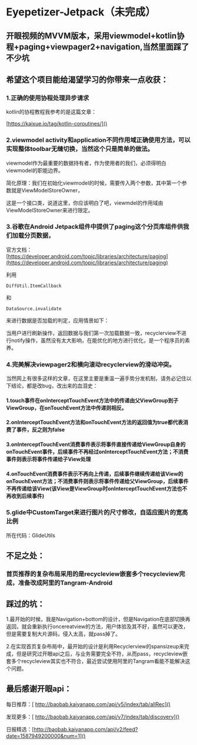 # Eyepetizer-Jetpack（未完成）

## 开眼视频的MVVM版本，采用viewmodel+kotlin协程+paging+viewpager2+navigation,当然里面踩了不少坑

## 希望这个项目能给渴望学习的你带来一点收获：

### 1.正确的使用协程处理异步请求 

kotlin的协程教程我参考的是这篇文章：

[https://kaixue.io/tag/kotlin-coroutines/]()

### 2.viewmodel activity和application不同作用域正确使用方法，可以实现整体toolbar无缝切换，当然这个只是简单的做法。

viewmodel作为最重要的数据持有者，作为使用者的我们，必须得明白viewmodel的职能边界。

简化原理：我们在初始化viewmodel的时候，需要传入两个参数，其中第一个参数就是ViewModelStoreOwner，

这是一个接口类，说道这里，你应该明白了吧，viewmdel的作用域由ViewModelStoreOwner来进行限定。

### 3.谷歌在Android Jetpack组件中提供了paging这个分页库组件供我们加载分页数据，

官方文档：[https://developer.android.com/topic/libraries/architecture/paging](https://developer.android.com/topic/libraries/architecture/paging)

利用

```
DiffUtil.ItemCallback
```

和

```
DataSource.invalidate
```

来进行数据是否加载的判定，应用情景如下：

当用户进行刷新操作，返回数据与我们第一次加载数据一致，recyclerview不进行notify操作，虽然没有太大影响，在能优化的地方进行优化，是一个程序员的素养。

### 4.完美解决viewpager2和横向滚动recyclerview的滑动冲突。

当然网上有很多这样的文章，在这里主要是重温一遍手势分发机制，请务必记住以下结论，都是改bug，改出来的血泪史：

#### 1.touch事件在onInterceptTouchEvent方法中的传递由父ViewGroup到子ViewGroup，在onTouchEvent方法中传递则相反。

#### 2.onInterceptTouchEvent方法和onTouchEvent方法的返回值为true都代表消费了事件，反之则为false

#### 3.onInterceptTouchEvent消费事件表示将事件直接传递给ViewGroup自身的onTouchEvent事件，后续事件不再经过onInterceptTouchEvent方法；不消费事件则表示将事件传递给子View处理

#### 4.onTouchEvent消费事件表示不再向上传递，后续事件继续传递给该View的onTouchEvent方法；不消费事件则表示将事件传递给父ViewGroup，后续事件不再传递给该View(该View是ViewGroup时onInterceptTouchEvent方法也不再收到后续事件)

### 5.glide中CustomTarget来进行图片的尺寸修改，自适应图片的宽高比例

所在代码：GlideUtils



## 不足之处：

### 首页推荐的复杂布局采用的是recycleview嵌套多个recycleview完成，准备改成阿里的Tangram-Android

## 踩过的坑：

1.最开始的时候，我是Navigation+bottom的设计，但是Navigation在底部切换再返回，就会重新执行oncereatview的方法，用户体验及其不好，虽然可以更改，但是需要复制大片源码，侵入太高，就pass掉了。

2.在实现首页复杂布局中，最开始的设计是利用Recyclerview的spansizeup来完成，但是研究过开眼api之后，与业务需要完全不符，从而pass，recycleview嵌套多个recycleview其实也不符合，最近尝试使用阿里的Tangram看能不能解决这个问题。

## 最后感谢开眼api：

每日推荐：[ http://baobab.kaiyanapp.com/api/v5/index/tab/allRec]()

发现更多：[ http://baobab.kaiyanapp.com/api/v7/index/tab/discovery]()

日报精选：[http://baobab.kaiyanapp.com/api/v2/feed?date=1587949200000&num=1]()

